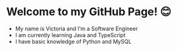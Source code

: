 # Welcome to my GitHub Page! :blush:

* My name is Victoria and I'm a Software Engineer
* I am currently learning Java and TypeScript
* I have basic knowledge of Python and MySQL
